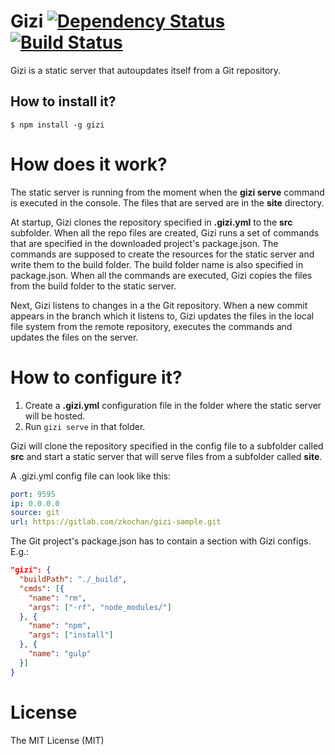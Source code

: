 Gizi [![Dependency Status](https://david-dm.org/zkochan/gizi/status.svg?style=flat)](https://david-dm.org/zkochan/gizi) [![Build Status](http://img.shields.io/travis/zkochan/gizi.svg?style=flat)](https://travis-ci.org/zkochan/gizi)
=====

Gizi is a static server that autoupdates itself from a Git repository.

## How to install it?

```
$ npm install -g gizi
```

# How does it work?

The static server is running from the moment when the **gizi serve** command is executed in the console. The files that are served are in the **site** directory.

At startup, Gizi clones the repository specified in **.gizi.yml** to the **src** subfolder. When all the repo files are created, Gizi runs a set of commands that are specified in the downloaded project's package.json. The commands are supposed to create the resources for the static server and write them to the build folder. The build folder name is also specified in package.json. When all the commands are executed, Gizi copies the files from the build folder to the static server.

Next, Gizi listens to changes in a the Git repository. When a new commit appears in the branch which it listens to, Gizi updates the files in the local file system from the remote repository, executes the commands and updates the files on the server.

# How to configure it?

1. Create a **.gizi.yml** configuration file in the folder where the static server will be hosted.
2. Run ``gizi serve`` in that folder.

Gizi will clone the repository specified in the config file to a subfolder called **src** and start a static server that will serve files from a subfolder called **site**.

A .gizi.yml config file can look like this:
``` yaml
port: 9595
ip: 0.0.0.0
source: git
url: https://gitlab.com/zkochan/gizi-sample.git
```

The Git project's package.json has to contain a section with Gizi configs. E.g.:

``` json
"gizi": {
  "buildPath": "./_build",
  "cmds": [{
    "name": "rm",
    "args": ["-rf", "node_modules/"]
  }, {
    "name": "npm",
    "args": ["install"]
  }, {
    "name": "gulp"
  }]
}
```

License
========

The MIT License (MIT)

